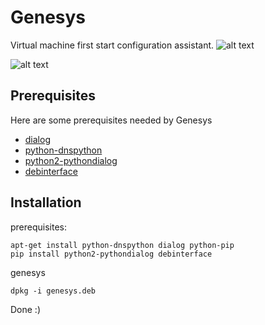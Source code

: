 # Genesys
Virtual machine first start configuration assistant.
![alt text](https://lh3.googleusercontent.com/NL8rWNusOAnFuHHyvFnstbDnsGxiUN7ss0xJz3-E5PHS8FiCLKA6bx_vVFhRiBLLgqS53xLyPG-72sTodkuL4tUsQaKbGM-l_K5on9LlOfTRu6dpzLAc4ucTIhhfAbTB5-k2BgM-wOTW91qxGrRjrmtue66OLfxciEVVMvWpXLTwhoO537KkQOOmRXNbIXhFKkBxLtYLZ58pOo1IdwCUJKHoWu5kKkdMS8D3-E0MhNri4Tl80hYz4nn-U7dtKaWptVWWlXNtosW2xhw9dJHeM-xWDHVI96XHCkdWgPq4A1kwlCMgsbCfRxjco6PTgGN8XZCscQXqAMN3rCb8Uh85k-CaoiCsjxocxmR57YvC-U7MBzakqlNTo_C5LFZTs586IgF5iugPGTZl5s3_OG0xgNOL_p8I9AL4rc9Dyy1Ir7dxHd6_TH5X1zh8CKTXBQL5O_bc2cqq4Y127zndb-8HzRtONvYdUdTj9j0P2dxpx4AysiwDJXF83qdnvSbOefYwHQukUf0EFl68rJmkEgHMPqRUEmnPsuSRH_xRtz8xuxA-FGDVHhxDffs3KRdul9HME5G02igpqIRGJO_DRjfrnCqBOdiptWE=w946-h526-no "Genesys Welcome screen")

![alt text](https://lh3.googleusercontent.com/zjLNeG8bet0ljZEzDTd-RT33UlgRHgAsL0J6AeJ8dE9vi2Gaf6Ugd7YDaWe6PWmJlQT8yzfbLd9m5ZAfn2EFqPeKsHBlrmthxkLAtYFX7C4RafjJPmKdTUYabYw_4_lM2eA-JL92seTlRerxYx_JkeJJfSXYSFUZZTB_oY6xEZsM_8d_oa0m9i84Indf7EskLYua0kaLaauBdaF_8_wN-dCYj8Q1JyPpJFtG458cQx4ES0Ct1LOQpNUZ7R38YBUD3LYr6Bws1I0EZnM31pEsOqA4GUVn2z13kicy2szkPc3DGHbH0oItdHF7l0QXiTvQSXcSFqAIrrR_EhT3AuzbBkeoBMw7DEOKeP-o_6yZUcH86_9JiXByYZfnU9NscdW-A8Wxva2Vm6h7fiPtb1TnAMHdS_WFkP_bFzYflvizWjJBT56HVJ0QzNqbHrIkiU1kxr_czEBT63KZN8ZMyo0qBCj58HAt-dEpiQcI5zLkrCfyB2FZiAEaVyieK6bpNnRqt2Hz7JOC2b3-IDdp1KPcOeenmrGqmos8kuZQaS89zyVQ-6HdRI0E_T2LC3f9noSUlAWd0pYlLxxbeSYOru9aPutkpoiQwyU=w945-h526-no "Genesys menu")


## Prerequisites
Here are some prerequisites needed by Genesys

 - [dialog](http://linuxgazette.net/101/sunil.html)
 - [python-dnspython](http://www.dnspython.org/)
 - [python2-pythondialog](http://pythondialog.sourceforge.net/)
 - [debinterface](https://github.com/dggreenbaum/debinterface)

## Installation

prerequisites:
```
apt-get install python-dnspython dialog python-pip
pip install python2-pythondialog debinterface
```
genesys
```
dpkg -i genesys.deb
```
Done :)
